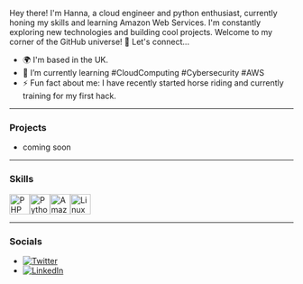Hey there! I'm Hanna, a cloud engineer and python enthusiast, currently honing my skills and learning Amazon Web Services. I'm constantly exploring new technologies and building cool projects. Welcome to my corner of the GitHub universe! 🚀 Let's connect...


- 🌍 I'm based in the UK.
- 🧠 I’m currently learning #CloudComputing #Cybersecurity #AWS
- ⚡ Fun fact about me: I have recently started horse riding and currently training for my first hack.
  
--- 

### Projects    

- coming soon

--- 

### Skills 
<p align="left">
<a href="https://www.php.net/" target="_blank" rel="noreferrer"><img src="https://raw.githubusercontent.com/danielcranney/readme-generator/main/public/icons/skills/php-colored.svg" width="36" height="36" alt="PHP" /></a><a href="https://www.python.org/" target="_blank" rel="noreferrer"><img src="https://raw.githubusercontent.com/danielcranney/readme-generator/main/public/icons/skills/python-colored.svg" width="36" height="36" alt="Python" /></a><a href="https://aws.amazon.com" target="_blank" rel="noreferrer"><img src="https://raw.githubusercontent.com/danielcranney/readme-generator/main/public/icons/skills/aws-colored.svg" width="36" height="36" alt="Amazon Web Services" /></a><a href="https://www.linux.org" target="_blank" rel="noreferrer"><img src="https://raw.githubusercontent.com/danielcranney/readme-generator/main/public/icons/skills/linux-colored.svg" width="36" height="36" alt="Linux" /></a>
                    </p>

---
                    
### Socials
- [![Twitter](https://img.shields.io/twitter/follow/Daily_May)](https://twitter.com/daily_may)
- [![LinkedIn](https://img.shields.io/badge/LinkedIn-HannaWhite)](https://linkedin.com/in/hanna-may-white)




                
<!---
HannaMWhite/HannaMWhite is a ✨ special ✨ repository because its `README.md` (this file) appears on your GitHub profile.
You can click the Preview link to take a look at your changes.
--->

